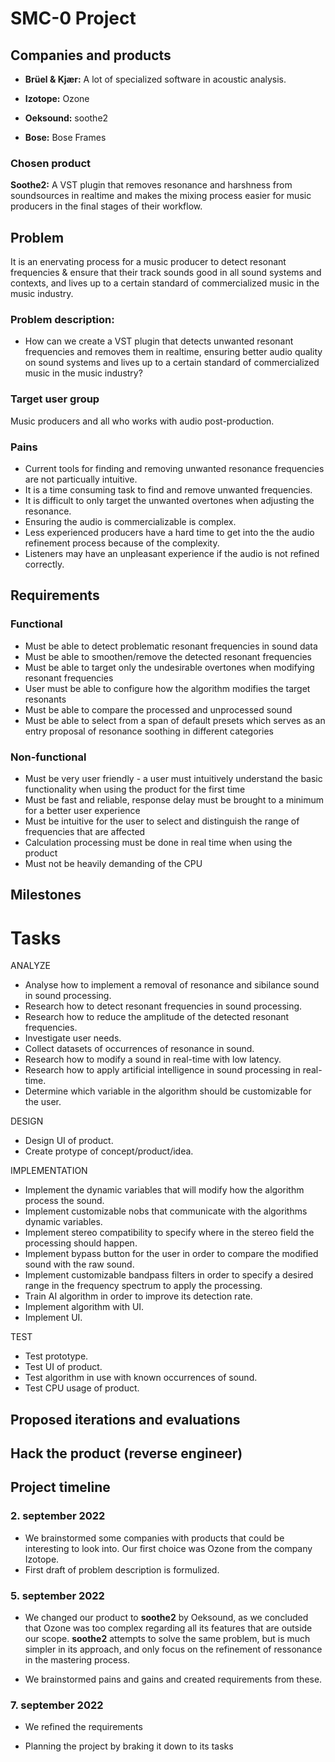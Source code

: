 
# SMC-0 Project



## Companies and products

* **Brüel & Kjær:** A lot of specialized software in acoustic analysis.

* **Izotope:** Ozone

* **Oeksound:** soothe2

* **Bose:** Bose Frames


### Chosen product

**Soothe2:** A VST plugin that removes resonance and harshness from soundsources in realtime and makes the mixing process easier for music producers in the final stages of their workflow.

## Problem

It is an enervating process for a music producer to detect resonant frequencies & ensure that their track sounds good in all sound systems and contexts, and lives up to a certain standard of commercialized music in the music industry.


### Problem description:

* How can we create a VST plugin that detects unwanted resonant frequencies and removes them in realtime, ensuring better audio quality on sound systems and lives up to a certain standard of commercialized music in the music industry? 

<!--* Make music sound good
* How can we implement a tool to make the mastering process easier for music producers in the final stages of their workflow-->

### Target user group

Music producers and all who works with audio post-production.

### Pains

* Current tools for finding and removing unwanted resonance frequencies are not particually intuitive.
* It is a time consuming task to find and remove unwanted frequencies.
* It is difficult to only target the unwanted overtones when adjusting the resonance.
* Ensuring the audio is commercializable is complex.
* Less experienced producers have a hard time to get into the the audio refinement process because of the complexity.
* Listeners may have an unpleasant experience if the audio is not refined correctly.

## Requirements

### Functional

<!-- Something the system must do (will fail if not) -->

* Must be able to detect problematic resonant frequencies in sound data
* Must be able to smoothen/remove the detected resonant frequencies
* Must be able to target only the undesirable overtones when modifying resonant frequencies
* User must be able to configure how the algorithm modifies the target resonants
* Must be able to compare the processed and unprocessed sound
* Must be able to select from a span of default presets which serves as an entry proposal of resonance soothing in different categories

### Non-functional

<!-- Requirements that describe how the system works -->

* Must be very user friendly - a user must intuitively understand the basic functionality when using the product for the first time
* Must be fast and reliable, response delay must be brought to a minimum for a better user experience
* Must be intuitive for the user to select and distinguish the range of frequencies that are affected
* Calculation processing must be done in real time when using the product
* Must not be heavily demanding of the CPU

## Milestones
# Tasks

ANALYZE
* Analyse how to implement a removal of resonance and sibilance sound in sound processing.
* Research how to detect resonant frequencies in sound processing.
* Research how to reduce the amplitude of the detected resonant frequencies.
* Investigate user needs.
* Collect datasets of occurrences of resonance in sound.
* Research how to modify a sound in real-time with low latency.
* Research how to apply artificial intelligence in sound processing in real-time.
* Determine which variable in the algorithm should be customizable for the user.

DESIGN
* Design UI of product.
* Create protype of concept/product/idea.

IMPLEMENTATION
* Implement the dynamic variables that will modify how the algorithm process the sound.
* Implement customizable nobs that communicate with the algorithms dynamic variables.
* Implement stereo compatibility to specify where in the stereo field the processing should happen.
* Implement bypass button for the user in order to compare the modified sound with the raw sound.
* Implement customizable bandpass filters in order to specify a desired range in the frequency spectrum to apply the processing.
* Train AI algorithm in order to improve its detection rate.
* Implement algorithm with UI.
* Implement UI.

TEST
* Test prototype.
* Test UI of product.
* Test algorithm in use with known occurrences of sound.
* Test CPU usage of product.

## Proposed iterations and evaluations

## Hack the product (reverse engineer)


## Project timeline

### 2. september 2022

* We brainstormed some companies with products that could be interesting to look into. Our first choice was Ozone from the company Izotope.
* First draft of problem description is formulized.

### 5. september 2022

* We changed our product to **soothe2** by Oeksound, as we concluded that Ozone was too complex regarding all its features that are outside our scope. **soothe2** attempts to solve the same problem, but is much simpler in its approach, and only focus on the refinement of ressonance in the mastering process.

* We brainstormed pains and gains and created requirements from these.

### 7. september 2022

* We refined the requirements

* Planning the project by braking it down to its tasks



